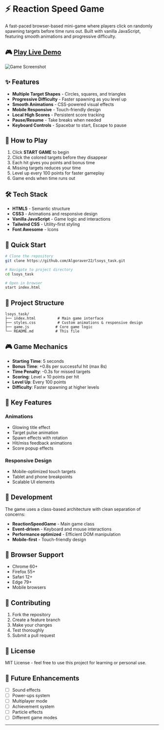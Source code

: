 # ⚡ Reaction Speed Game

A fast-paced browser-based mini-game where players click on randomly spawning targets before time runs out. Built with vanilla JavaScript, featuring smooth animations and progressive difficulty.

## 🎮 [Play Live Demo](https://your-netlify-url.netlify.app)

![Game Screenshot](https://via.placeholder.com/800x400/1e293b/ffffff?text=Reaction+Speed+Game)

## ✨ Features

- **Multiple Target Shapes** - Circles, squares, and triangles
- **Progressive Difficulty** - Faster spawning as you level up
- **Smooth Animations** - CSS-powered visual effects
- **Mobile Responsive** - Touch-friendly design
- **Local High Scores** - Persistent score tracking
- **Pause/Resume** - Take breaks when needed
- **Keyboard Controls** - Spacebar to start, Escape to pause

## 🎯 How to Play

1. Click **START GAME** to begin
2. Click the colored targets before they disappear
3. Each hit gives you points and bonus time
4. Missing targets reduces your time
5. Level up every 100 points for faster gameplay
6. Game ends when time runs out

## 🛠️ Tech Stack

- **HTML5** - Semantic structure
- **CSS3** - Animations and responsive design
- **Vanilla JavaScript** - Game logic and interactions
- **Tailwind CSS** - Utility-first styling
- **Font Awesome** - Icons

## 🚀 Quick Start

```bash
# Clone the repository
git clone https://github.com/Algoraver22/lsoys_task.git

# Navigate to project directory
cd lsoys_task

# Open in browser
start index.html
```

## 📁 Project Structure

```
lsoys_task/
├── index.html          # Main game interface
├── styles.css          # Custom animations & responsive design
├── game.js            # Core game logic
└── README.md          # This file
```

## 🎮 Game Mechanics

- **Starting Time**: 5 seconds
- **Bonus Time**: +0.8s per successful hit (max 8s)
- **Time Penalty**: -0.3s for missed targets
- **Scoring**: Level × 10 points per hit
- **Level Up**: Every 100 points
- **Difficulty**: Faster spawning at higher levels

## 🎨 Key Features

### Animations
- Glowing title effect
- Target pulse animation
- Spawn effects with rotation
- Hit/miss feedback animations
- Score popup effects

### Responsive Design
- Mobile-optimized touch targets
- Tablet and phone breakpoints
- Scalable UI elements

## 🔧 Development

The game uses a class-based architecture with clean separation of concerns:

- **ReactionSpeedGame** - Main game class
- **Event-driven** - Keyboard and mouse interactions
- **Performance optimized** - Efficient DOM manipulation
- **Mobile-first** - Touch-friendly design

## 📱 Browser Support

- Chrome 60+
- Firefox 55+
- Safari 12+
- Edge 79+
- Mobile browsers



## 🤝 Contributing

1. Fork the repository
2. Create a feature branch
3. Make your changes
4. Test thoroughly
5. Submit a pull request

## 📄 License

MIT License - feel free to use this project for learning or personal use.

## 🎯 Future Enhancements

- [ ] Sound effects
- [ ] Power-ups system
- [ ] Multiplayer mode
- [ ] Achievement system
- [ ] Particle effects
- [ ] Different game modes

---

